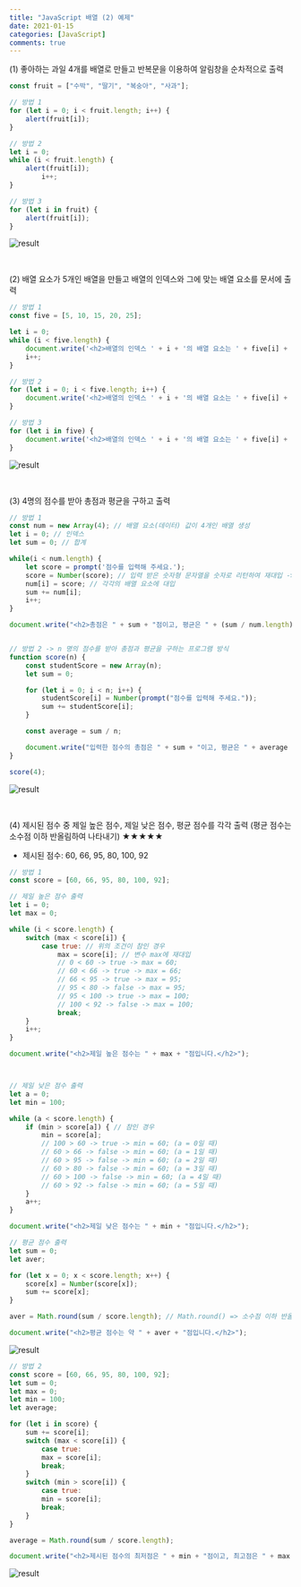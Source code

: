 ```yaml
---
title: "JavaScript 배열 (2) 예제"
date: 2021-01-15
categories: [JavaScript]
comments: true
---
```


(1) 좋아하는 과일 4개를 배열로 만들고 반복문을 이용하여 알림창을 순차적으로 출력

```js
const fruit = ["수박", "딸기", "복숭아", "사과"];

// 방법 1
for (let i = 0; i < fruit.length; i++) {
	alert(fruit[i]);
}

// 방법 2
let i = 0;
while (i < fruit.length) {
	alert(fruit[i]);
    	i++;
}

// 방법 3
for (let i in fruit) {
	alert(fruit[i]);
}
```

![result](https://img1.daumcdn.net/thumb/R1280x0/?scode=mtistory2&fname=https%3A%2F%2Fblog.kakaocdn.net%2Fdn%2FcF9Ksp%2FbtqTAFbTS2C%2FB9sBeQO9NecKEBam0o6ek1%2Fimg.png)

<br>

(2) 배열 요소가 5개인 배열을 만들고 배열의 인덱스와 그에 맞는 배열 요소를 문서에 출력

```js
// 방법 1
const five = [5, 10, 15, 20, 25];

let i = 0;
while (i < five.length) {
	document.write('<h2>배열의 인덱스 ' + i + '의 배열 요소는 ' + five[i] + '입니다</h2>');
	i++;
}

// 방법 2
for (let i = 0; i < five.length; i++) {
	document.write('<h2>배열의 인덱스 ' + i + '의 배열 요소는 ' + five[i] + '입니다</h2>');
}

// 방법 3
for (let i in five) {
	document.write('<h2>배열의 인덱스 ' + i + '의 배열 요소는 ' + five[i] + '입니다</h2>');
}
```

![result](https://img1.daumcdn.net/thumb/R1280x0/?scode=mtistory2&fname=https%3A%2F%2Fblog.kakaocdn.net%2Fdn%2Ft4yOw%2FbtqTADZrqxH%2F7bImdKB1CHFRXgLzGmSGs0%2Fimg.png)

<br>

(3) 4명의 점수를 받아 총점과 평균을 구하고 출력

```js
// 방법 1
const num = new Array(4); // 배열 요소(데이터) 값이 4개인 배열 생성
let i = 0; // 인덱스
let sum = 0; // 합계

while(i < num.length) {
    let score = prompt('점수를 입력해 주세요.');
    score = Number(score); // 입력 받은 숫자형 문자열을 숫자로 리턴하여 재대입 -> prompt에서 입력 받은 값이 숫자형 문자열이라 숫자열로 변경해야 됨
    num[i] = score; // 각각의 배열 요소에 대입
    sum += num[i];
    i++;
}

document.write("<h2>총점은 " + sum + "점이고, 평균은 " + (sum / num.length) + "입니다.</h2>");


// 방법 2 -> n 명의 점수를 받아 총점과 평균을 구하는 프로그램 방식
function score(n) {
	const studentScore = new Array(n);
	let sum = 0;

	for (let i = 0; i < n; i++) {
		studentScore[i] = Number(prompt("점수를 입력해 주세요."));
		sum += studentScore[i];
	}

	const average = sum / n;

	document.write("입력한 점수의 총점은 " + sum + "이고, 평균은 " + average + "입니다.");
}

score(4);
```

![result](https://img1.daumcdn.net/thumb/R1280x0/?scode=mtistory2&fname=https%3A%2F%2Fblog.kakaocdn.net%2Fdn%2FbpWXvL%2FbtqTENAiuSB%2FwSQtdQ1GJYkpJqxMU9x48K%2Fimg.png)

<br>

(4) 제시된 점수 중 제일 높은 점수, 제일 낮은 점수, 평균 점수를 각각 출력 (평균 점수는 소수점 이하 반올림하여 나타내기) ★★★★★

- 제시된 점수: 60, 66, 95, 80, 100, 92

```js
// 방법 1
const score = [60, 66, 95, 80, 100, 92];

// 제일 높은 점수 출력
let i = 0;
let max = 0;

while (i < score.length) {
    switch (max < score[i]) {
        case true: // 위의 조건이 참인 경우
            max = score[i]; // 변수 max에 재대입
            // 0 < 60 -> true -> max = 60;
            // 60 < 66 -> true -> max = 66;
            // 66 < 95 -> true -> max = 95;
            // 95 < 80 -> false -> max = 95;
            // 95 < 100 -> true -> max = 100;
            // 100 < 92 -> false -> max = 100;
            break;
    }
    i++;
}

document.write("<h2>제일 높은 점수는 " + max + "점입니다.</h2>");



// 제일 낮은 점수 출력
let a = 0;
let min = 100;

while (a < score.length) {
    if (min > score[a]) { // 참인 경우
        min = score[a];
        // 100 > 60 -> true -> min = 60; (a = 0일 때)
        // 60 > 66 -> false -> min = 60; (a = 1일 때)
        // 60 > 95 -> false -> min = 60; (a = 2일 때)
        // 60 > 80 -> false -> min = 60; (a = 3일 때)
        // 60 > 100 -> false -> min = 60; (a = 4일 때)
        // 60 > 92 -> false -> min = 60; (a = 5일 때)
    }
    a++;
}

document.write("<h2>제일 낮은 점수는 " + min + "점입니다.</h2>");

// 평균 점수 출력
let sum = 0;
let aver;

for (let x = 0; x < score.length; x++) {
    score[x] = Number(score[x]);
    sum += score[x];
}

aver = Math.round(sum / score.length); // Math.round() => 소수점 이하 반올림

document.write("<h2>평균 점수는 약 " + aver + "점입니다.</h2>");
```

![result](https://img1.daumcdn.net/thumb/R1280x0/?scode=mtistory2&fname=https%3A%2F%2Fblog.kakaocdn.net%2Fdn%2Fcw01rr%2FbtqTDcU5Jld%2FcWsJKHkLz2QKHti2hk31S1%2Fimg.png)

```js
// 방법 2
const score = [60, 66, 95, 80, 100, 92];
let sum = 0;
let max = 0;
let min = 100;
let average;

for (let i in score) {
    sum += score[i];
    switch (max < score[i]) {
        case true:
	    max = score[i];
	    break;
    }
    switch (min > score[i]) {
        case true:
	    min = score[i];
	    break;
    }
}

average = Math.round(sum / score.length);

document.write("<h2>제시된 점수의 최저점은 " + min + "점이고, 최고점은 " + max + "점이며 평균은 약 " + average + "점입니다.</h2>");
```

![result](https://img1.daumcdn.net/thumb/R1280x0/?scode=mtistory2&fname=https%3A%2F%2Fblog.kakaocdn.net%2Fdn%2FRU6Lq%2Fbtq037qk8hC%2FSaGDlVBCUCWKF66gcrEdck%2Fimg.png)
